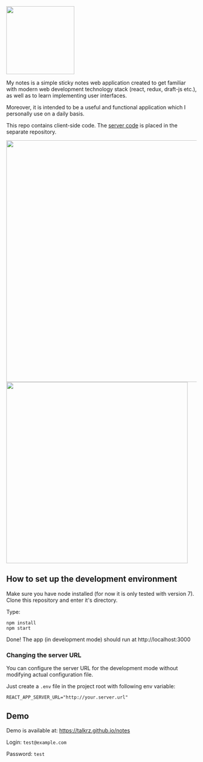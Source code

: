 <img src="https://raw.githubusercontent.com/talkrz/mynotes/master/src/logo.png" width="180">

My notes is a simple sticky notes web application created to get familiar with modern
web development technology stack (react, redux, draft-js etc.), as well as to learn implementing
user interfaces.

Moreover, it is intended to be a useful and functional application which I personally use
on a daily basis.

This repo contains client-side code. The
[server code](https://github.com/talkrz/mynotes-server) is placed in the separate repository.

<img src="https://raw.githubusercontent.com/talkrz/mynotes/master/docs/screenshots/desktop.png" width="640">
<img src="https://raw.githubusercontent.com/talkrz/mynotes/master/docs/screenshots/mobile.png" height="480">

## How to set up the development environment

Make sure you have node installed (for now it is only tested with version 7).
Clone this repository and enter it's directory.

Type:
```
npm install
npm start
```

Done! The app (in development mode) should run at http://localhost:3000

### Changing the server URL

You can configure the server URL for the development mode without modifying
actual configuration file.

Just create a `.env` file in the project root with following env variable:
```
REACT_APP_SERVER_URL="http://your.server.url"
```

## Demo

Demo is available at: https://talkrz.github.io/notes

Login: `test@example.com`

Password: `test`
